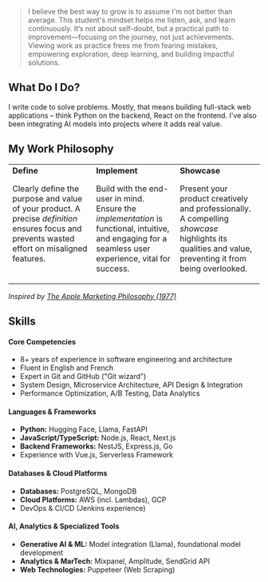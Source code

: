 > I believe the best way to grow is to assume I'm not better than average. This student's mindset helps me listen, ask, and learn continuously. It’s not about self-doubt, but a practical path to improvement—focusing on the journey, not just achievements. Viewing work as practice frees me from fearing mistakes, empowering exploration, deep learning, and building impactful solutions.

## What Do I Do?

I write code to solve problems. Mostly, that means building full-stack web applications – think Python on the backend, React on the frontend. I've also been integrating AI models into projects where it adds real value.

## My Work Philosophy

<table>
  <tr>
    <td valign="top" align="left" width="33%">
      <strong>Define</strong>
      <p>Clearly define the purpose and value of your product. A precise <i>definition</i> ensures focus and prevents wasted effort on misaligned features.</p>
    </td>
    <td valign="top" align="left" width="33%">
      <strong>Implement</strong>
      <p>Build with the end-user in mind. Ensure the <i>implementation</i> is functional, intuitive, and engaging for a seamless user experience, vital for success.</p>
    </td>
    <td valign="top" align="left" width="33%">
      <strong>Showcase</strong>
      <p>Present your product creatively and professionally. A compelling <i>showcase</i> highlights its qualities and value, preventing it from being overlooked.</p>
    </td>
  </tr>
</table>

_Inspired by [The Apple Marketing Philosophy (1977)](https://www.customerengagementinsider.com/digital-strategy/articles/what-we-can-learn-apple-marketing-philosophy)_

## Skills

#### Core Competencies
- 8+ years of experience in software engineering and architecture
- Fluent in English and French
- Expert in Git and GitHub ("Git wizard")
- System Design, Microservice Architecture, API Design & Integration
- Performance Optimization, A/B Testing, Data Analytics

#### Languages & Frameworks
- **Python:** Hugging Face, Llama, FastAPI
- **JavaScript/TypeScript:** Node.js, React, Next.js
- **Backend Frameworks:** NestJS, Express.js, Go
- Experience with Vue.js, Serverless Framework

#### Databases & Cloud Platforms
- **Databases:** PostgreSQL, MongoDB
- **Cloud Platforms:** AWS (incl. Lambdas), GCP
- DevOps & CI/CD (Jenkins experience)

#### AI, Analytics & Specialized Tools
- **Generative AI & ML:** Model integration (Llama), foundational model development
- **Analytics & MarTech:** Mixpanel, Amplitude, SendGrid API
- **Web Technologies:** Puppeteer (Web Scraping)
